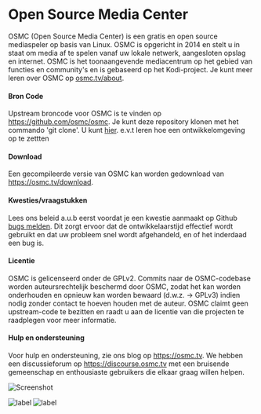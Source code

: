 # Open Source Media Center

OSMC (Open Source Media Center) is een gratis en open source mediaspeler op basis van Linux. OSMC is opgericht in 2014 en stelt u in staat om media af te spelen vanaf uw lokale netwerk, aangesloten opslag en internet. OSMC is het toonaangevende mediacentrum op het gebied van functies en community's en is gebaseerd op het Kodi-project. Je kunt meer leren over OSMC op <a href="http://osmc.tv/about">osmc.tv/about</a>. 

#### Bron Code ####

Upstream broncode voor OSMC is te vinden op https://github.com/osmc/osmc. Je kunt deze repository klonen met het commando 'git clone'. U kunt <a href="https://osmc.tv/wiki/development/getting-involved-with-osmc-development/">hier</a>. e.v.t leren hoe een ontwikkelomgeving op te zettten 

#### Download ####

Een gecompileerde versie van OSMC kan worden gedownload van <a href="https://osmc.tv/download">https://osmc.tv/download</a>. 

#### Kwesties/vraagstukken ####
Lees ons beleid a.u.b eerst voordat je een kwestie aanmaakt op Github <a href="https://osmc.tv/wiki/development/reporting-bugs/">bugs melden</a>. Dit zorgt ervoor dat de ontwikkelaarstijd effectief wordt gebruikt en dat uw probleem snel wordt afgehandeld, en of het inderdaad een bug is.

#### Licentie ####

OSMC is gelicenseerd onder de GPLv2. Commits naar de OSMC-codebase worden auteursrechtelijk beschermd door OSMC, zodat het kan worden onderhouden en opnieuw kan worden bewaard (d.w.z. -> GPLv3) indien nodig zonder contact te hoeven houden met de auteur. OSMC claimt geen upstream-code te bezitten en raadt u aan de licentie van die projecten te raadplegen voor meer informatie.

#### Hulp en ondersteuning ####

Voor hulp en ondersteuning, zie ons blog op <a href="https://osmc.tv">https://osmc.tv</a>. We hebben een discussieforum op <a href="https://discourse.osmc.tv">https://discourse.osmc.tv</a> met een bruisende gemeenschap en enthousiaste gebruikers die elkaar graag willen helpen.

![Screenshot](https://imgur.com/oIkfzQH.png"Screenshot")




![label](https://img.shields.io/badge/WedgeCMS-2020.03.1-brightgreen.svg?style=social&label=OSMC-Versie)
![label](https://img.shields.io/badge/WedgeCMS-9.12-brightgreen.svg?style=social&label=Debian-Versie)
